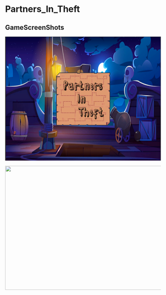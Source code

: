 # Partners_In_Theft

## GameScreenShots
<p><img align ="centre"![alt text] src = "https://github.com/DarshanSahay/Partners_In_Theft/blob/main/Assets/Game%20ScreenShots/Screenshot%20(180).png" width="700" height="400" /></p>

<p><img align ="centre"![alt text] src = "https://github.com/DarshanSahay/Partners_In_Theft/blob/main/Assets/Game%20ScreenShots/Gif%201.gif" width="700" height="400" /></p>
